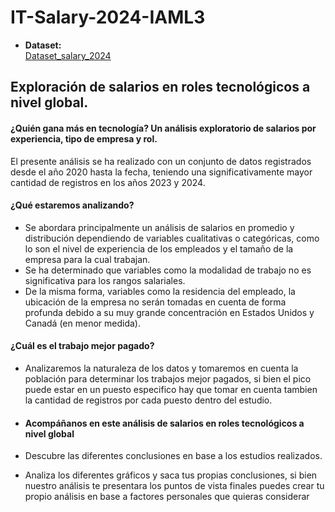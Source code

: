 # IT-Salary-2024-IAML3
-   **Dataset:**  
[Dataset_salary_2024](https://www.kaggle.com/datasets/zeesolver/data-eng-salary-2024)

## Exploración de salarios en roles tecnológicos a nivel global.
#### ¿Quién gana más en tecnología? Un análisis exploratorio de salarios por experiencia, tipo de empresa y rol.

El presente análisis se ha realizado con un conjunto de datos registrados desde el año 2020 hasta la fecha, teniendo una significativamente mayor cantidad de registros en los años 2023 y 2024.

#### ¿Qué estaremos analizando?

- Se abordara principalmente un análisis de salarios en promedio y distribución dependiendo de variables cualitativas o categóricas, como lo son el nivel de experiencia de los empleados y el tamaño de la empresa para la cual trabajan.
- Se ha determinado que variables como la modalidad de trabajo no es significativa para los rangos salariales.
- De la misma forma, variables como la residencia del empleado, la ubicación de la empresa no serán tomadas en cuenta de forma profunda debido a su muy grande concentración en Estados Unidos y Canadá (en menor medida).

#### ¿Cuál es el trabajo mejor pagado?

- Analizaremos la naturaleza de los datos y tomaremos en cuenta la población para determinar los trabajos mejor pagados, si bien el pico puede estar en un puesto especifico hay que tomar en cuenta tambien la cantidad de registros por cada puesto dentro del estudio.

- #### Acompáñanos en este análisis de salarios en roles tecnológicos a nivel global
- Descubre las diferentes conclusiones en base a los estudios realizados.
- Analiza los diferentes gráficos y saca tus propias conclusiones, si bien nuestro análisis te presentara los puntos de vista finales puedes crear tu propio análisis en base a factores personales que quieras considerar

